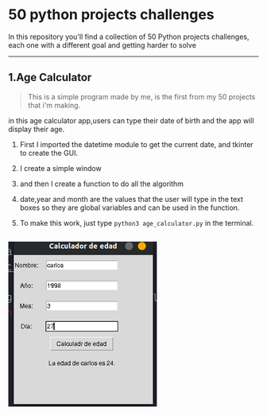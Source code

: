 # 50 python projects challenges

In this repository you'll find a collection of 50 Python projects challenges, each one with a different goal and getting harder to solve

---

## 1.Age Calculator

>This is a simple program made by me, is the first from my 50 projects that i'm making.

in this age calculator app,users can type their date of birth and the app will display their age.

1. First I imported the datetime module to get the current date, and tkinter to create the GUI.

2. I create a simple window 

3. and then I create a function to do all the algorithm

4. date,year and month are the values that the user will type in the text boxes so they are global variables and can be used in the function.

5. To make this work, just type ``` python3 age_calculator.py ``` in the terminal.

![Calculator](img/captura1.png)
---